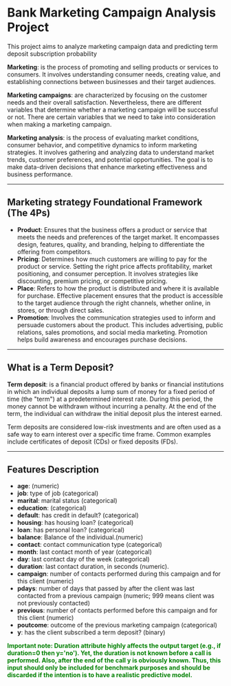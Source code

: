 # Bank Marketing Campaign Analysis Project

This project aims to analyze marketing campaign data and predicting term deposit subscription probability

**Marketing**: is the process of promoting and selling products or services to consumers. It involves understanding consumer needs, creating value, and establishing connections between businesses and their target audiences. <br>

**Marketing campaigns**: are characterized by  focusing on the customer needs and their overall satisfaction. Nevertheless, there are different variables that determine whether a marketing campaign will be successful or not. There are certain variables that we need to take into consideration when making a marketing campaign. <br>

**Marketing analysis**: is the process of evaluating market conditions, consumer behavior, and competitive dynamics to inform marketing strategies. It involves gathering and analyzing data to understand market trends, customer preferences, and potential opportunities. The goal is to make data-driven decisions that enhance marketing effectiveness and business performance. <br>

---

## Marketing strategy Foundational Framework (The 4Ps)
- **Product**: Ensures that the business offers a product or service that meets the needs and preferences of the target market. It encompasses design, features, quality, and branding, helping to differentiate the offering from competitors.
- **Pricing**: Determines how much customers are willing to pay for the product or service. Setting the right price affects profitability, market positioning, and consumer perception. It involves strategies like discounting, premium pricing, or competitive pricing.
- **Place**: Refers to how the product is distributed and where it is available for purchase. Effective placement ensures that the product is accessible to the target audience through the right channels, whether online, in stores, or through direct sales.
- **Promotion**: Involves the communication strategies used to inform and persuade customers about the product. This includes advertising, public relations, sales promotions, and social media marketing. Promotion helps build awareness and encourages purchase decisions.
---

## What is a Term Deposit?
**Term deposit**: is a financial product offered by banks or financial institutions in which an individual deposits a lump sum of money for a fixed period of time (the "term") at a predetermined interest rate. During this period, the money cannot be withdrawn without incurring a penalty. At the end of the term, the individual can withdraw the initial deposit plus the interest earned.

Term deposits are considered low-risk investments and are often used as a safe way to earn interest over a specific time frame. Common examples include certificates of deposit (CDs) or fixed deposits (FDs).

---

## Features Description
- **age**: (numeric)
- **job**: type of job (categorical)
- **marital**: marital status (categorical)
- **education**: (categorical)
- **default**: has credit in default? (categorical)
- **housing**: has housing loan? (categorical)
- **loan**: has personal loan? (categorical)
- **balance**: Balance of the individual.(numeric)
- **contact**: contact communication type (categorical)
- **month**: last contact month of year (categorical)
- **day**: last contact day of the week (categorical)
- **duration**: last contact duration, in seconds (numeric).     
- **campaign**: number of contacts performed during this campaign and for this client (numeric)
- **pdays**: number of days that passed by after the client was last contacted from a previous campaign (numeric; 999 means client was not previously contacted)
- **previous**: number of contacts performed before this campaign and for this client (numeric)
- **poutcome**: outcome of the previous marketing campaign (categorical)
- **y**: has the client subscribed a term deposit? (binary)

<b style="color: green;">Important note: Duration attribute highly affects the output target (e.g., if duration=0 then y='no'). Yet, the duration is not known before a call is performed. Also, after the end of the call y is obviously known. Thus, this input should only be included for benchmark purposes and should be discarded if the intention is to have a realistic predictive model.</p>
